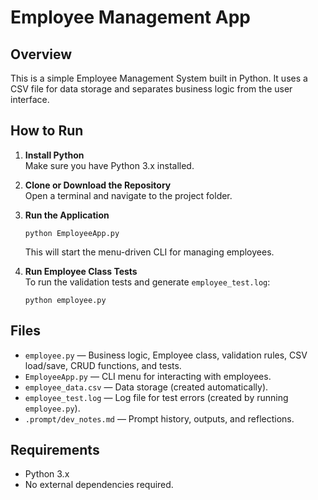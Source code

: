 # Employee Management App

## Overview

This is a simple Employee Management System built in Python. It uses a CSV file for data storage and separates business logic from the user interface.

## How to Run

1. **Install Python**  
   Make sure you have Python 3.x installed.

2. **Clone or Download the Repository**  
   Open a terminal and navigate to the project folder.

3. **Run the Application**  
   ```
   python EmployeeApp.py
   ```

   This will start the menu-driven CLI for managing employees.

4. **Run Employee Class Tests**  
   To run the validation tests and generate `employee_test.log`:
   ```
   python employee.py
   ```

## Files

- `employee.py` — Business logic, Employee class, validation rules, CSV load/save, CRUD functions, and tests.
- `EmployeeApp.py` — CLI menu for interacting with employees.
- `employee_data.csv` — Data storage (created automatically).
- `employee_test.log` — Log file for test errors (created by running `employee.py`).
- `.prompt/dev_notes.md` — Prompt history, outputs, and reflections.

## Requirements

- Python 3.x
- No external dependencies required.
